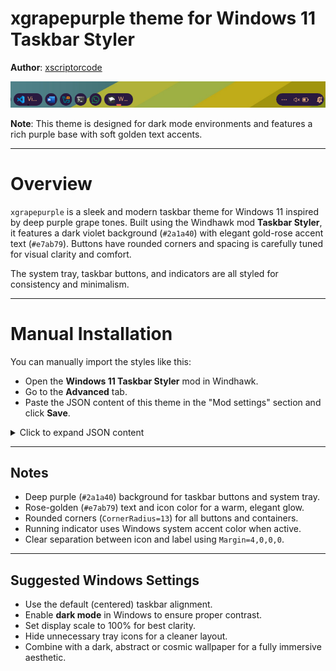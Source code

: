 # xgrapepurple theme for Windows 11 Taskbar Styler

**Author**: [xscriptorcode](https://github.com/xscriptorcode)

![Demonstration](files/xgrapepurple.png)

**Note**: This theme is designed for dark mode environments and features a rich purple base with soft golden text accents.

---

# Overview

`xgrapepurple` is a sleek and modern taskbar theme for Windows 11 inspired by deep purple grape tones. Built using the Windhawk mod **Taskbar Styler**, it features a dark violet background (`#2a1a40`) with elegant gold-rose accent text (`#e7ab79`). Buttons have rounded corners and spacing is carefully tuned for visual clarity and comfort.

The system tray, taskbar buttons, and indicators are all styled for consistency and minimalism.

---

# Manual Installation

You can manually import the styles like this:

- Open the **Windows 11 Taskbar Styler** mod in Windhawk.
- Go to the **Advanced** tab.
- Paste the JSON content of this theme in the "Mod settings" section and click **Save**.

<details>
<summary>Click to expand JSON content</summary>

```json

{
  "theme": "xgrapepurple",
  "controlStyles[0].target": "Taskbar.TaskListButton",
  "controlStyles[0].styles[0]": "CornerRadius=13",
  "resourceVariables[0].variableKey": "",
  "resourceVariables[0].value": "",
  "controlStyles[1].target": "SystemTray.TextIconContent > Grid#ContainerGrid > SystemTray.AdaptiveTextBlock#Base > TextBlock#InnerTextBlock",
  "controlStyles[1].styles[0]": "FontSize=16",
  "controlStyles[1].styles[1]": "Foreground=#e7ab79",
  "controlStyles[2].target": "SystemTray.NotifyIconView#NotifyItemIcon",
  "controlStyles[2].styles[0]": "MinWidth=25",
  "controlStyles[3].target": "SystemTray.OmniButton#ControlCenterButton > Grid > ContentPresenter > ItemsPresenter > StackPanel > ContentPresenter[1] > SystemTray.IconView > Grid > Grid",
  "controlStyles[3].styles[0]": "Visibility=Collapsed",
  "controlStyles[4].target": "SystemTray.TextIconContent > Grid#ContainerGrid",
  "controlStyles[4].styles[0]": "Padding=2",
  "controlStyles[5].target": "SystemTray.ChevronIconView",
  "controlStyles[5].styles[0]": "MinWidth=27",
  "controlStyles[6].target": "SystemTray.OmniButton#NotificationCenterButton > Grid > ContentPresenter > ItemsPresenter > StackPanel > ContentPresenter > SystemTray.IconView#SystemTrayIcon > Grid > Grid > SystemTray.TextIconContent",
  "controlStyles[6].styles[0]": "Visibility=Collapsed",
  "controlStyles[7].target": "Taskbar.TaskListLabeledButtonPanel > Border#BackgroundElement",
  "controlStyles[7].styles[0]": "Background=#2a1a40",
  "controlStyles[7].styles[1]": "CornerRadius=13",
  "controlStyles[8].target": "Grid#SystemTrayFrameGrid",
  "controlStyles[8].styles[0]": "Background=#2a1a40",
  "controlStyles[8].styles[1]": "CornerRadius=13",
  "controlStyles[8].styles[2]": "Margin=0,5,4,5",
  "controlStyles[8].styles[3]": "Padding=2,0,-18,0",
  "controlStyles[9].target": "Taskbar.TaskListButton > Grid > Rectangle#RunningIndicator",
  "controlStyles[9].styles[0]": "Height=3",
  "controlStyles[9].styles[1]": "RadiusX=1.5",
  "controlStyles[9].styles[2]": "RadiusY=1.5",
  "controlStyles[9].styles[3]": "Fill@ActiveNormal=SystemAccentColor",
  "controlStyles[9].styles[4]": "Fill@InactiveNormal=#33475b",
  "controlStyles[9].styles[5]": "VerticalAlignment=Bottom",
  "controlStyles[9].styles[6]": "Margin=16,0,16,4",
  "controlStyles[9].styles[7]": "StrokeThickness=0",
  "controlStyles[10].target": "SystemTray.ImageIconContent > Grid#ContainerGrid > Image",
  "controlStyles[10].styles[0]": "Width=13",
  "controlStyles[11].target": "SystemTray.TextIconContent > Grid#ContainerGrid > SystemTray.AdaptiveTextBlock#Base > TextBlock#InnerTextBlock",
  "controlStyles[11].styles[0]": "FontSize=13",
  "controlStyles[11].styles[1]": "Foreground=#e7ab79",
  "controlStyles[12].target": "TextBlock#LabelControl",
  "controlStyles[12].styles[0]": "FontFamily=Segoe UI Medium",
  "controlStyles[12].styles[1]": "Foreground=#e7ab79",
  "controlStyles[12].styles[2]": "Margin=1,0,0,0",
  "controlStyles[13].target": "Taskbar.ExperienceToggleButton#LaunchListButton[AutomationProperties.AutomationId=StartButton]",
  "controlStyles[13].styles[0]": "Visibility=Visible",
  "controlStyles[14].target": "Windows.UI.Xaml.Controls.TextBlock#InnerTextBlock[Text=]",
  "controlStyles[14].styles[0]": "Text=",
  "controlStyles[14].styles[1]": "Foreground=#e7ab79",
  "controlStyles[15].target": "Rectangle#BackgroundFill",
  "controlStyles[15].styles[0]": "Fill=Transparent",
  "controlStyles[16].target": "Rectangle#BackgroundStroke",
  "controlStyles[16].styles[0]": "Fill=Transparent"
}


```

</details>

---

## Notes

- Deep purple (`#2a1a40`) background for taskbar buttons and system tray.
- Rose-golden (`#e7ab79`) text and icon color for a warm, elegant glow.
- Rounded corners (`CornerRadius=13`) for all buttons and containers.
- Running indicator uses Windows system accent color when active.
- Clear separation between icon and label using `Margin=4,0,0,0`.

---

## Suggested Windows Settings

- Use the default (centered) taskbar alignment.
- Enable **dark mode** in Windows to ensure proper contrast.
- Set display scale to 100% for best clarity.
- Hide unnecessary tray icons for a cleaner layout.
- Combine with a dark, abstract or cosmic wallpaper for a fully immersive aesthetic.
